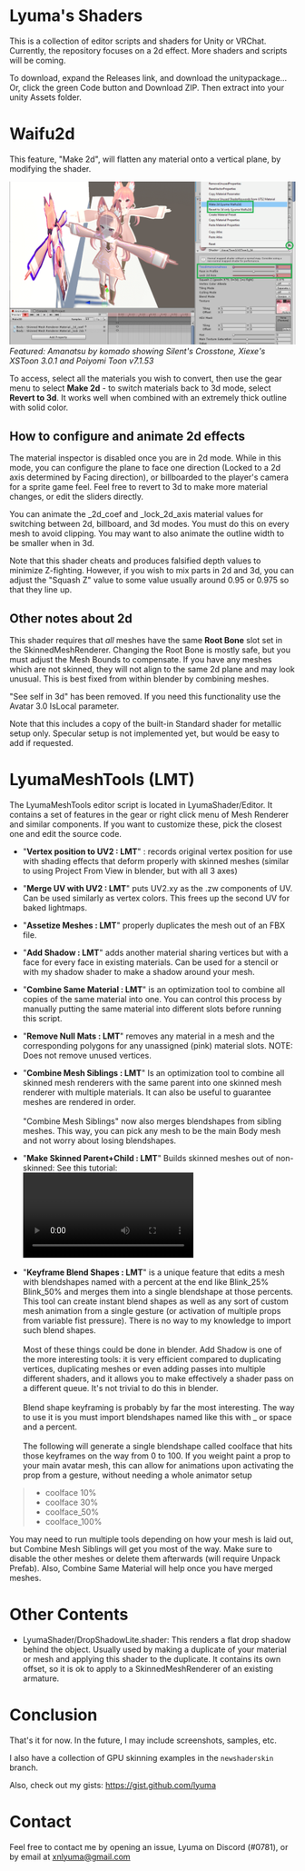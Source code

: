 # Lyuma's Shaders

This is a collection of editor scripts and shaders for Unity or VRChat. Currently, the repository focuses on a 2d effect. More shaders and scripts will be coming.

To download, expand the Releases link, and download the unitypackage... Or, click the green Code button and Download ZIP. Then extract into your unity Assets folder.

# Waifu2d

This feature, "Make 2d", will flatten any material onto a vertical plane, by modifying the shader.

![access Waifu2d from the Material context menu](Waifu2d/waifu2d_preview.png)\
*Featured: Amanatsu by komado showing Silent's Crosstone, Xiexe's XSToon 3.0.1 and Poiyomi Toon v7.1.53*

To access, select all the materials you wish to convert, then use the gear menu to select **Make 2d** - to switch materials back to 3d mode, select **Revert to 3d**. It works well when combined with an extremely thick outline with solid color.

## How to configure and animate 2d effects

The material inspector is disabled once you are in 2d mode. While in this mode, you can configure the plane to face one direction (Locked to a 2d axis determined by Facing direction), or billboarded to the player's camera for a sprite game feel. Feel free to revert to 3d to make more material changes, or edit the sliders directly.

You can animate the _2d_coef and _lock_2d_axis material values for switching between 2d, billboard, and 3d modes. You must do this on every mesh to avoid clipping. You may want to also animate the outline width to be smaller when in 3d.

Note that this shader cheats and produces falsified depth values to minimize Z-fighting. However, if you wish to mix parts in 2d and 3d, you can adjust the "Squash Z" value to some value usually around 0.95 or 0.975 so that they line up.

## Other notes about 2d

This shader requires that *all* meshes have the same **Root Bone** slot set in the SkinnedMeshRenderer. Changing the Root Bone is mostly safe, but you must adjust the Mesh Bounds to compensate. If you have any meshes which are not skinned, they will not align to the same 2d plane and may look unusual. This is best fixed from within blender by combining meshes.

"See self in 3d" has been removed. If you need this functionality use the Avatar 3.0 IsLocal parameter.

Note that this includes a copy of the built-in Standard shader for metallic setup only. Specular setup is not implemented yet, but would be easy to add if requested.

# LyumaMeshTools (LMT)

The LyumaMeshTools editor script is located in LyumaShader/Editor. It contains a set of features in the gear or right click menu of Mesh Renderer and similar components. If you want to customize these, pick the closest one and edit the source code.

- "**Vertex position to UV2 : LMT**" : records original vertex position for use with shading effects that deform properly with skinned meshes (similar to using Project From View in blender, but with all 3 axes)

- "**Merge UV with UV2 : LMT**" puts UV2.xy as the .zw components of UV. Can be used similarly as vertex colors. This frees up the second UV for baked lightmaps.

- "**Assetize Meshes : LMT**" properly duplicates the mesh out of an FBX file.

- "**Add Shadow : LMT**" adds another material sharing vertices but with a face for every face in existing materials. Can be used for a stencil or with my shadow shader to make a shadow around your mesh.

- "**Combine Same Material : LMT**" is an optimization tool to combine all copies of the same material into one. You can control this process by manually putting the same material into different slots before running this script.

- "**Remove Null Mats : LMT**" removes any material in a mesh and the corresponding polygons for any unassigned (pink) material slots. NOTE: Does not remove unused vertices.

- "**Combine Mesh Siblings : LMT**" Is an optimization tool to combine all skinned mesh renderers with the same parent into one skinned mesh renderer with multiple materials. It can also be useful to guarantee meshes are rendered in order.\
\
"Combine Mesh Siblings" now also merges blendshapes from sibling meshes. This way, you can pick any mesh to be the main Body mesh and not worry about losing blendshapes.

- "**Make Skinned Parent+Child : LMT**" Builds skinned meshes out of non-skinned: See this tutorial:\
![LyumaMeshTools tutorial](https://user-images.githubusercontent.com/39946030/122019045-41e18380-cd78-11eb-8fa0-28ec72adbbe9.mp4)

- "**Keyframe Blend Shapes : LMT**" is a unique feature that edits a mesh with blendshapes named with a percent at the end like Blink_25% Blink_50% and merges them into a single blendshape at those percents. This tool can create instant blend shapes as well as any sort of custom mesh animation from a single gesture (or activation of multiple props from variable fist pressure). There is no way to my knowledge to import such blend shapes.\
\
Most of these things could be done in blender. Add Shadow is one of the more interesting tools: it is very efficient compared to duplicating vertices, duplicating meshes or even adding passes into multiple different shaders, and it allows you to make effectively a shader pass on a different queue. It's not trivial to do this in blender.\
\
Blend shape keyframing is probably by far the most interesting. The way to use it is you must import blendshapes named like this with _ or space and a percent.\
\
The following will generate a single blendshape called coolface that hits those keyframes on the way from 0 to 100. If you weight paint a prop to your main avatar mesh, this can allow for animations upon activating the prop from a gesture, without needing a whole animator setup
> - coolface 10%
> - coolface 30%
> - coolface_50%
> - coolface_100%

You may need to run multiple tools depending on how your mesh is laid out, but Combine Mesh Siblings will get you most of the way. Make sure to disable the other meshes or delete them afterwards (will require Unpack Prefab). Also, Combine Same Material will help once you have merged meshes.


# Other Contents

* LyumaShader/DropShadowLite.shader: This renders a flat drop shadow behind the object. Usually used by making a duplicate of your material or mesh and applying this shader to the duplicate. It contains its own offset, so it is ok to apply to a SkinnedMeshRenderer of an existing armature.

# Conclusion

That's it for now. In the future, I may include screenshots, samples, etc.

I also have a collection of GPU skinning examples in the `newshaderskin` branch.

Also, check out my gists: https://gist.github.com/lyuma

# Contact

Feel free to contact me by opening an issue, Lyuma on Discord (#0781), or by email at xnlyuma@gmail.com
